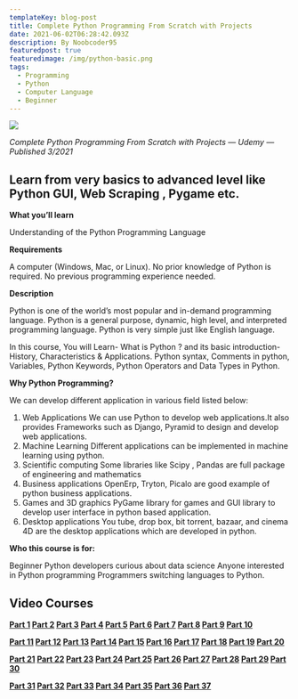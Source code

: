 ```yaml
---
templateKey: blog-post
title: Complete Python Programming From Scratch with Projects
date: 2021-06-02T06:28:42.093Z
description: By Noobcoder95
featuredpost: true
featuredimage: /img/python-basic.png
tags:
  - Programming
  - Python
  - Computer Language
  - Beginner
---
```

![](/img/python-basic.png)

*Complete Python Programming From Scratch with Projects — Udemy — Published 3/2021*

## Learn from very basics to advanced level like Python GUI, Web Scraping , Pygame etc.

**What you’ll learn**

Understanding of the Python Programming Language

**Requirements**

A computer (Windows, Mac, or Linux).
No prior knowledge of Python is required.
No previous programming experience needed.

**Description**

Python is one of the world’s most popular and in-demand programming language. Python is a general purpose, dynamic, high level, and interpreted programming language. Python is very simple just like English language.

In this course, You will Learn- What is Python ? and its basic introduction- History, Characteristics & Applications. Python syntax, Comments in python, Variables, Python Keywords, Python Operators and Data Types in Python.

**Why Python Programming?**

We can develop different application in various field listed below:

1. Web Applications
   We can use Python to develop web applications.It also provides Frameworks such as Django, Pyramid to design and develop web applications.
2. Machine Learning
   Different applications can be implemented in machine learning using python.
3. Scientific computing
   Some libraries like Scipy , Pandas are full package of engineering and mathematics
4. Business applications
   OpenErp, Tryton, Picalo are good example of python business applications.
5. Games and 3D graphics
   PyGame library for games and GUI library to develop user interface in python based application.
6. Desktop applications
   You tube, drop box, bit torrent, bazaar, and cinema 4D are the desktop applications which are developed in python.

**Who this course is for:**

Beginner Python developers curious about data science
Anyone interested in Python programming
Programmers switching languages to Python.

## **Video Courses**

**[Part 1](https://www.fembed.com/v/zd-jyfjkq7kj-eg)        [Part 2](https://www.fembed.com/v/41rl5hz7qky4d4x)        [Part 3](https://www.fembed.com/v/-87pgbpl8rk3n7k)        [Part 4](https://www.fembed.com/v/5zyw5cdxl2mrdel)        [Part 5](https://www.fembed.com/v/031znaln36zyprg)          [Part 6](https://www.fembed.com/v/8ywx5a8745kj8e5)        [Part 7](https://www.fembed.com/v/x30j-a5p7xe-q0j)        [Part 8](https://www.fembed.com/v/41rl5hz7qkd21z7)        [Part 9](https://www.fembed.com/v/ez073c-4my7wg72)        [Part 10](https://www.fembed.com/v/031znaln362y-8e)**

**[Part 11](https://www.fembed.com/v/16nm8fjz7gepnz3)      [Part 12](https://www.fembed.com/v/gle06f-p5j3j413)      [Part 13](https://www.fembed.com/v/8ywx5a87453055x)      [Part 14](https://www.fembed.com/v/rqdj-fe4n251ly-)      [Part 15](https://www.fembed.com/v/8ywx5a8745dnw51)        [Part 16](https://www.fembed.com/v/p1rl-hmy6n-7j1j)      [Part 17](https://www.fembed.com/v/x30j-a5p7xg5l2d)      [Part 18](https://www.fembed.com/v/2d1qyf2jm-4mlzm)        [Part 19](https://www.fembed.com/v/jnw10id5yn-1d1e)      [Part 20](https://www.fembed.com/v/8ywx5a8745dl11w)**

**[Part 21](https://www.fembed.com/v/kwnkrc31xnpk82n)      [Part 22](https://www.fembed.com/v/qzrj-ce37pqwlm8)      [Part 23](https://www.fembed.com/v/x30j-a5p7xg706m)      [Part 24](https://www.fembed.com/v/l34zpanp8l-200l)      [Part 25](https://www.fembed.com/v/wwdj-cnrypxwnzx)        [Part 26](https://www.fembed.com/v/d1q6ghxdzp0g67k)      [Part 27](https://www.fembed.com/v/wwdj-cnry05pynx)      [Part 28](https://www.fembed.com/v/5zyw5cdxl88pe7p)        [Part 29](https://www.fembed.com/v/d1q6ghxdzmm7dpe)      [Part 30](https://www.fembed.com/v/ez073c-4mrr65gn)**

**[Part 31](https://www.fembed.com/v/d1q6ghxdzmm8z4l)      [Part 32](https://www.fembed.com/v/qzrj-ce37ddrylj)      [Part 33](https://www.fembed.com/v/l34zpanp8qq7gxw)      [Part 34](https://www.fembed.com/v/wwdj-cnry00pqmk)      [Part 35](https://www.fembed.com/v/zd-jyfjkqm7jkw1)        [Part 36](https://www.fembed.com/v/nd7qkf2xnll5yey)      [Part 37](https://www.fembed.com/v/qzrj-ce37ddnngl)**